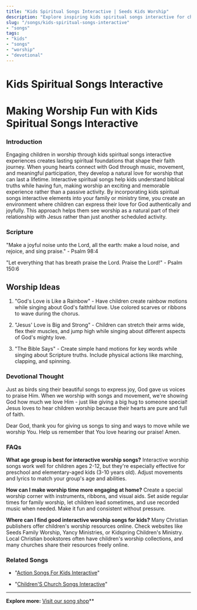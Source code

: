 ```yaml
---
title: "Kids Spiritual Songs Interactive | Seeds Kids Worship"
description: "Explore inspiring kids spiritual songs interactive for children's worship and faith development. Biblical music resources for families and ministry."
slug: "/songs/kids-spiritual-songs-interactive"
- "songs"
tags:
- "kids"
- "songs"
- "worship"
- "devotional"
---
```


# Kids Spiritual Songs Interactive

# Making Worship Fun with Kids Spiritual Songs Interactive

### Introduction
Engaging children in worship through kids spiritual songs interactive experiences creates lasting spiritual foundations that shape their faith journey. When young hearts connect with God through music, movement, and meaningful participation, they develop a natural love for worship that can last a lifetime. Interactive spiritual songs help kids understand biblical truths while having fun, making worship an exciting and memorable experience rather than a passive activity. By incorporating kids spiritual songs interactive elements into your family or ministry time, you create an environment where children can express their love for God authentically and joyfully. This approach helps them see worship as a natural part of their relationship with Jesus rather than just another scheduled activity.

### Scripture
"Make a joyful noise unto the Lord, all the earth: make a loud noise, and rejoice, and sing praise." - Psalm 98:4

"Let everything that has breath praise the Lord. Praise the Lord!" - Psalm 150:6

## Worship Ideas
1. "God's Love is Like a Rainbow" - Have children create rainbow motions while singing about God's faithful love. Use colored scarves or ribbons to wave during the chorus.

2. "Jesus' Love is Big and Strong" - Children can stretch their arms wide, flex their muscles, and jump high while singing about different aspects of God's mighty love.

3. "The Bible Says" - Create simple hand motions for key words while singing about Scripture truths. Include physical actions like marching, clapping, and spinning.

### Devotional Thought
Just as birds sing their beautiful songs to express joy, God gave us voices to praise Him. When we worship with songs and movement, we're showing God how much we love Him - just like giving a big hug to someone special! Jesus loves to hear children worship because their hearts are pure and full of faith.

Dear God, thank you for giving us songs to sing and ways to move while we worship You. Help us remember that You love hearing our praise! Amen.

### FAQs
**What age group is best for interactive worship songs?**
Interactive worship songs work well for children ages 2-12, but they're especially effective for preschool and elementary-aged kids (3-10 years old). Adjust movements and lyrics to match your group's age and abilities.

**How can I make worship time more engaging at home?**
Create a special worship corner with instruments, ribbons, and visual aids. Set aside regular times for family worship, let children lead sometimes, and use recorded music when needed. Make it fun and consistent without pressure.

**Where can I find good interactive worship songs for kids?**
Many Christian publishers offer children's worship resources online. Check websites like Seeds Family Worship, Yancy Ministries, or Kidspring Children's Ministry. Local Christian bookstores often have children's worship collections, and many churches share their resources freely online.

### Related Songs

- "[Action Songs For Kids Interactive](/songs/action-songs-for-kids-interactive/)"

- "[Children'S Church Songs Interactive](/songs/children-s-church-songs-interactive/)"

---

**Explore more:** [Visit our song shop](https://seedskidsworship.com/shop)**

<!-- Schema Markup -->
<script type="application/ld+json">
{
  "@context": "https://schema.org",
  "@type": "MusicRecording",
  "name": "Kids Spiritual Songs Interactive",
  "byArtist": {
    "@type": "MusicGroup",
    "name": "Seeds Kids Worship"
  },
  "isFamilyFriendly": true,
  "url": "https://seedskidsworship.com/songs/kids-spiritual-songs-interactive/"
}
</script>